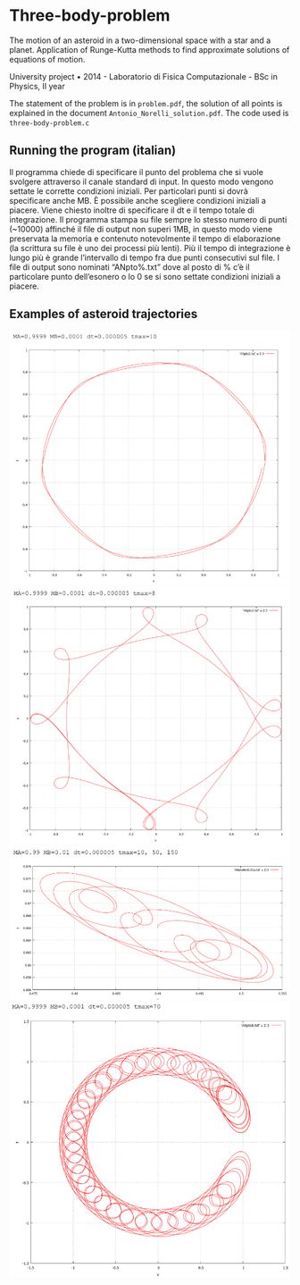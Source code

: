 # Three-body-problem
The motion of an asteroid in a two-dimensional space with a star and a planet.
Application of Runge-Kutta methods to find approximate solutions of equations of motion.

University project • 2014 - Laboratorio di Fisica Computazionale - BSc in Physics, II year

The statement of the problem is in `problem.pdf`, the solution of all points is explained in the document `Antonio_Norelli_solution.pdf`. The code used is `three-body-problem.c`

## Running the program (italian)
Il programma chiede di specificare il punto del problema che si vuole svolgere attraverso il canale standard di input. 
In questo modo vengono settate le corrette condizioni iniziali. Per particolari punti si dovrà specificare anche MB. Ѐ possibile anche scegliere condizioni iniziali a piacere.
Viene chiesto inoltre di specificare il dt e il tempo totale di integrazione. 
Il programma stampa su file sempre lo stesso numero di punti (~10000) affinché il file di output non superi 1MB, 
in questo modo viene preservata la memoria e contenuto notevolmente il tempo di elaborazione (la scrittura su file è
uno dei processi più lenti). Più il tempo di integrazione è lungo più è grande l’intervallo di tempo fra
due punti consecutivi sul file.
I file di output sono nominati “ANpto%.txt” dove al posto di % c’è il particolare punto dell’esonero o lo
0 se si sono settate condizioni iniziali a piacere.

## Examples of asteroid trajectories

![hexagon](https://raw.githubusercontent.com/noranta4/Three-body-problem/master/img/hexagon.PNG)
![curls](https://raw.githubusercontent.com/noranta4/Three-body-problem/master/img/curls.PNG)
![strange](https://raw.githubusercontent.com/noranta4/Three-body-problem/master/img/strange.PNG)
![horseshoe](https://raw.githubusercontent.com/noranta4/Three-body-problem/master/img/horseshoe.PNG)
